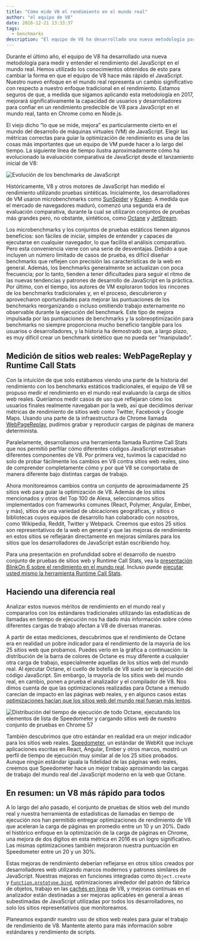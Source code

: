 ```yaml
---
title: "Cómo mide V8 el rendimiento en el mundo real"
author: "el equipo de V8"
date: 2016-12-21 13:33:37
tags:
  - benchmarks
description: "El equipo de V8 ha desarrollado una nueva metodología para medir y entender el rendimiento del JavaScript en el mundo real."
---
```

Durante el último año, el equipo de V8 ha desarrollado una nueva metodología para medir y entender el rendimiento del JavaScript en el mundo real. Hemos utilizado los conocimientos obtenidos de esto para cambiar la forma en que el equipo de V8 hace más rápido el JavaScript. Nuestro nuevo enfoque en el mundo real representa un cambio significativo con respecto a nuestro enfoque tradicional en el rendimiento. Estamos seguros de que, a medida que sigamos aplicando esta metodología en 2017, mejorará significativamente la capacidad de usuarios y desarrolladores para confiar en un rendimiento predecible de V8 para JavaScript en el mundo real, tanto en Chrome como en Node.js.

<!--truncate-->
El viejo dicho “lo que se mide, mejora” es particularmente cierto en el mundo del desarrollo de máquinas virtuales (VM) de JavaScript. Elegir las métricas correctas para guiar la optimización de rendimiento es una de las cosas más importantes que un equipo de VM puede hacer a lo largo del tiempo. La siguiente línea de tiempo ilustra aproximadamente cómo ha evolucionado la evaluación comparativa de JavaScript desde el lanzamiento inicial de V8:

![Evolución de los benchmarks de JavaScript](/_img/real-world-performance/evolution.png)

Históricamente, V8 y otros motores de JavaScript han medido el rendimiento utilizando pruebas sintéticas. Inicialmente, los desarrolladores de VM usaron microbenchmarks como [SunSpider](https://webkit.org/perf/sunspider/sunspider.html) y [Kraken](http://krakenbenchmark.mozilla.org/). A medida que el mercado de navegadores maduró, comenzó una segunda era de evaluación comparativa, durante la cual se utilizaron conjuntos de pruebas más grandes pero, no obstante, sintéticos, como [Octane](http://chromium.github.io/octane/) y [JetStream](http://browserbench.org/JetStream/).

Los microbenchmarks y los conjuntos de pruebas estáticos tienen algunos beneficios: son fáciles de iniciar, simples de entender y capaces de ejecutarse en cualquier navegador, lo que facilita el análisis comparativo. Pero esta conveniencia viene con una serie de desventajas. Debido a que incluyen un número limitado de casos de prueba, es difícil diseñar benchmarks que reflejen con precisión las características de la web en general. Además, los benchmarks generalmente se actualizan con poca frecuencia; por lo tanto, tienden a tener dificultades para seguir el ritmo de las nuevas tendencias y patrones de desarrollo de JavaScript en la práctica. Por último, con el tiempo, los autores de VM exploraron todos los rincones de los benchmarks tradicionales y, en el proceso, descubrieron y aprovecharon oportunidades para mejorar las puntuaciones de los benchmarks reorganizando o incluso omitiendo trabajo externamente no observable durante la ejecución del benchmark. Este tipo de mejora impulsada por las puntuaciones de benchmarks y la sobreoptimización para benchmarks no siempre proporciona mucho beneficio tangible para los usuarios o desarrolladores, y la historia ha demostrado que, a largo plazo, es muy difícil crear un benchmark sintético que no pueda ser “manipulado”.

## Medición de sitios web reales: WebPageReplay y Runtime Call Stats

Con la intuición de que solo estábamos viendo una parte de la historia del rendimiento con los benchmarks estáticos tradicionales, el equipo de V8 se propuso medir el rendimiento en el mundo real evaluando la carga de sitios web reales. Queríamos medir casos de uso que reflejaran cómo los usuarios finales realmente navegaban por la web, así que decidimos derivar métricas de rendimiento de sitios web como Twitter, Facebook y Google Maps. Usando una parte de la infraestructura de Chrome llamada [WebPageReplay](https://github.com/chromium/web-page-replay), pudimos grabar y reproducir cargas de páginas de manera determinista.

Paralelamente, desarrollamos una herramienta llamada Runtime Call Stats que nos permitió perfilar cómo diferentes códigos JavaScript estresaban diferentes componentes de V8. Por primera vez, tuvimos la capacidad no solo de probar fácilmente los cambios en V8 contra sitios web reales, sino de comprender completamente cómo y por qué V8 se comportaba de manera diferente bajo distintas cargas de trabajo.

Ahora monitoreamos cambios contra un conjunto de aproximadamente 25 sitios web para guiar la optimización de V8. Además de los sitios mencionados y otros del Top 100 de Alexa, seleccionamos sitios implementados con frameworks comunes (React, Polymer, Angular, Ember, y más), sitios de una variedad de ubicaciones geográficas, y sitios o bibliotecas cuyos equipos de desarrollo han colaborado con nosotros, como Wikipedia, Reddit, Twitter y Webpack. Creemos que estos 25 sitios son representativos de la web en general y que las mejoras de rendimiento en estos sitios se reflejarán directamente en mejoras similares para los sitios que los desarrolladores de JavaScript están escribiendo hoy.

Para una presentación en profundidad sobre el desarrollo de nuestro conjunto de pruebas de sitios web y Runtime Call Stats, vea la [presentación BlinkOn 6 sobre el rendimiento en el mundo real](https://www.youtube.com/watch?v=xCx4uC7mn6Y). Incluso puede [ejecutar usted mismo la herramienta Runtime Call Stats](/docs/rcs).

## Haciendo una diferencia real

Analizar estos nuevos méritos de rendimiento en el mundo real y compararlos con los estándares tradicionales utilizando las estadísticas de llamadas en tiempo de ejecución nos ha dado más información sobre cómo diferentes cargas de trabajo afectan a V8 de diversas maneras.

A partir de estas mediciones, descubrimos que el rendimiento de Octane era en realidad un pobre indicador para el rendimiento de la mayoría de los 25 sitios web que probamos. Puedes verlo en la gráfica a continuación: la distribución de la barra de colores de Octane es muy diferente a cualquier otra carga de trabajo, especialmente aquellas de los sitios web del mundo real. Al ejecutar Octane, el cuello de botella de V8 suele ser la ejecución del código JavaScript. Sin embargo, la mayoría de los sitios web del mundo real, en cambio, ponen a prueba el analizador y el compilador de V8. Nos dimos cuenta de que las optimizaciones realizadas para Octane a menudo carecían de impacto en las páginas web reales, y en algunos casos estas [optimizaciones hacían que los sitios web del mundo real fueran más lentos](https://benediktmeurer.de/2016/12/16/the-truth-about-traditional-javascript-benchmarks/#a-closer-look-at-octane).

![Distribución del tiempo de ejecución de todo Octane, ejecutando los elementos de lista de Speedometer y cargando sitios web de nuestro conjunto de pruebas en Chrome 57](/_img/real-world-performance/startup-distribution.png)

También descubrimos que otro estándar en realidad era un mejor indicador para los sitios web reales. [Speedometer](http://browserbench.org/Speedometer/), un estándar de WebKit que incluye aplicaciones escritas en React, Angular, Ember y otros marcos, mostró un perfil de tiempo de ejecución muy similar al de los 25 sitios probados. Aunque ningún estándar iguala la fidelidad de las páginas web reales, creemos que Speedometer hace un mejor trabajo aproximando las cargas de trabajo del mundo real del JavaScript moderno en la web que Octane.

## En resumen: un V8 más rápido para todos

A lo largo del año pasado, el conjunto de pruebas de sitios web del mundo real y nuestra herramienta de estadísticas de llamadas en tiempo de ejecución nos han permitido entregar optimizaciones de rendimiento de V8 que aceleran la carga de páginas en promedio entre un 10 y un 20%. Dado el histórico enfoque en la optimización de la carga de páginas en Chrome, una mejora de dos dígitos en esta métrica en 2016 es un logro significativo. Las mismas optimizaciones también mejoraron nuestra puntuación en Speedometer entre un 20 y un 30%.

Estas mejoras de rendimiento deberían reflejarse en otros sitios creados por desarrolladores web utilizando marcos modernos y patrones similares de JavaScript. Nuestras mejoras en funciones integradas como `Object.create` y [`Function.prototype.bind`](https://benediktmeurer.de/2015/12/25/a-new-approach-to-function-prototype-bind/), optimizaciones alrededor del patrón de fábrica de objetos, trabajo en las [cachés en línea](https://en.wikipedia.org/wiki/Inline_caching) de V8, y mejoras continuas en el analizador están destinadas a ser mejoras aplicables en general a áreas subestimadas de JavaScript utilizadas por todos los desarrolladores, no solo los sitios representativos que monitoreamos.

Planeamos expandir nuestro uso de sitios web reales para guiar el trabajo de rendimiento de V8. Mantente atento para más información sobre estándares y rendimiento de scripts.
